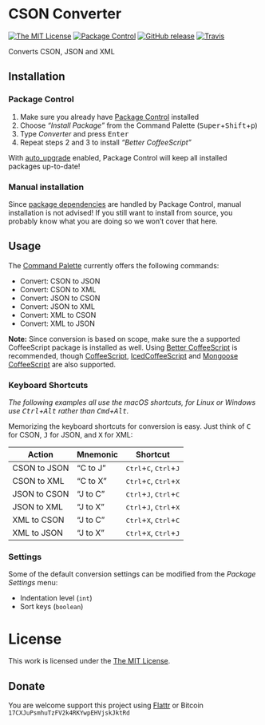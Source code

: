 # CSON Converter

[![The MIT License](https://img.shields.io/badge/license-MIT-orange.svg?style=flat-square)](http://opensource.org/licenses/MIT)
[![Package Control](https://packagecontrol.herokuapp.com/downloads/CSON%20Converter.svg?style=flat-square)](https://packagecontrol.io/packages/CSON%20Converter)
[![GitHub release](https://img.shields.io/github/release/idleberg/sublime-cson-converter.svg?style=flat-square)](https://github.com/idleberg/sublime-cson-converter/releases)
[![Travis](https://img.shields.io/travis/idleberg/sublime-cson-converter.svg?style=flat-square)](https://travis-ci.org/idleberg/sublime-cson-converter)

Converts CSON, JSON and XML

## Installation

### Package Control

1. Make sure you already have [Package Control](https://packagecontrol.io/) installed
2. Choose *“Install Package”* from the Command Palette (<kbd>Super</kbd>+<kbd>Shift</kbd>+<kbd>p</kbd>)
3. Type *Converter* and press <kbd>Enter</kbd>
4. Repeat steps 2 and 3 to install *“Better CoffeeScript”*

With [auto_upgrade](http://wbond.net/sublime_packages/package_control/settings/) enabled, Package Control will keep all installed packages up-to-date!

### Manual installation

Since [package dependencies](https://packagecontrol.io/docs/dependencies) are handled by Package Control, manual installation is not advised! If you still want to install from source, you probably know what you are doing so we won’t cover that here.

## Usage

The [Command Palette](http://docs.sublimetext.info/en/latest/reference/command_palette.html) currently offers the following commands:

* Convert: CSON to JSON
* Convert: CSON to XML
* Convert: JSON to CSON
* Convert: JSON to XML
* Convert: XML to CSON
* Convert: XML to JSON

**Note:** Since conversion is based on scope, make sure the a supported CoffeeScript package is installed as well. Using [Better CoffeeScript](https://packagecontrol.io/packages/Better%20CoffeeScript) is recommended, though [CoffeeScript](https://packagecontrol.io/packages/CoffeeScript), [IcedCoffeeScript](https://packagecontrol.io/packages/IcedCoffeeScript) and [Mongoose CoffeeScript](https://packagecontrol.io/packages/Mongoose%20CoffeeScript) are also supported.

### Keyboard Shortcuts

*The following examples all use the macOS shortcuts, for Linux or Windows use <kbd>Ctrl</kbd>+<kbd>Alt</kbd> rather than <kbd>Cmd</kbd>+<kbd>Alt</kbd>.*

Memorizing the keyboard shortcuts for conversion is easy. Just think of <kbd>C</kbd> for CSON, <kbd>J</kbd> for JSON, and <kbd>X</kbd> for XML:

Action       | Mnemonic | Shortcut
-------------|----------|-----------------------------------------------------------
CSON to JSON | “C to J” | <kbd>Ctrl</kbd>+<kbd>C</kbd>, <kbd>Ctrl</kbd>+<kbd>J</kbd>
CSON to XML  | “C to X” | <kbd>Ctrl</kbd>+<kbd>C</kbd>, <kbd>Ctrl</kbd>+<kbd>X</kbd>
JSON to CSON | “J to C” | <kbd>Ctrl</kbd>+<kbd>J</kbd>, <kbd>Ctrl</kbd>+<kbd>C</kbd>
JSON to XML  | “J to X” | <kbd>Ctrl</kbd>+<kbd>J</kbd>, <kbd>Ctrl</kbd>+<kbd>X</kbd>
XML to CSON  | “J to C” | <kbd>Ctrl</kbd>+<kbd>X</kbd>, <kbd>Ctrl</kbd>+<kbd>C</kbd>
XML to JSON  | “J to X” | <kbd>Ctrl</kbd>+<kbd>X</kbd>, <kbd>Ctrl</kbd>+<kbd>J</kbd>

### Settings

Some of the default conversion settings can be modified from the *Package Settings* menu:

* Indentation level (`int`)
* Sort keys (`boolean`)

# License

This work is licensed under the [The MIT License](LICENSE).

## Donate

You are welcome support this project using [Flattr](https://flattr.com/submit/auto?user_id=idleberg&url=https://github.com/idleberg/sublime-cson-converter) or Bitcoin `17CXJuPsmhuTzFV2k4RKYwpEHVjskJktRd`
